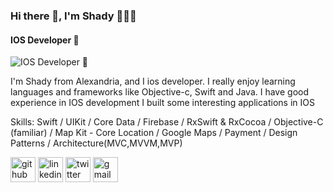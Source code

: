 ### Hi there 👋, I'm Shady 🧑🏻‍💻
#### IOS Developer 
![IOS Developer ](https://developer.apple.com/news/images/og/apple-developer-og.png)

I'm Shady from Alexandria, and I ios developer. I really enjoy learning languages and frameworks like Objective-c, Swift and Java. I have good experience in IOS development I built some interesting applications in IOS

Skills: Swift / UIKit / Core Data / Firebase / RxSwift & RxCocoa / Objective-C (familiar) / Map Kit - Core Location / Google Maps / Payment / Design Patterns / Architecture(MVC,MVVM,MVP)



[<img src='https://cdn.jsdelivr.net/npm/simple-icons@3.0.1/icons/github.svg' alt='github' height='40'>](https://github.com/shadyelattar7)  [<img src='https://cdn.jsdelivr.net/npm/simple-icons@3.0.1/icons/linkedin.svg' alt='linkedin' height='40'>](https://www.linkedin.com/in/https://www.linkedin.com/in/shady-elattar//)  [<img src='https://cdn.jsdelivr.net/npm/simple-icons@3.0.1/icons/twitter.svg' alt='twitter' height='40'>](https://twitter.com/https://twitter.com/ShadiElattar)  [<img src='https://cdn.jsdelivr.net/npm/simple-icons@3.0.1/icons/gmail.svg' alt='gmail' height='40'>](shadyelattar94@gmail.com)  

